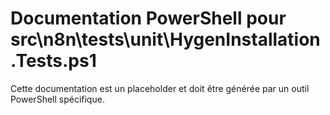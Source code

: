 # Documentation PowerShell pour src\n8n\tests\unit\HygenInstallation.Tests.ps1

Cette documentation est un placeholder et doit être générée par un outil PowerShell spécifique.
